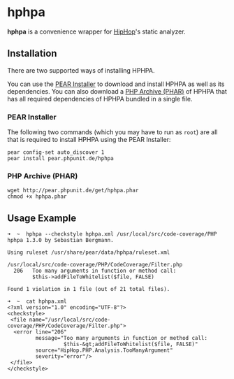 # hphpa

**hphpa** is a convenience wrapper for [HipHop](http://github.com/facebook/hiphop-php/)'s static analyzer.

## Installation

There are two supported ways of installing HPHPA.

You can use the [PEAR Installer](http://pear.php.net/manual/en/guide.users.commandline.cli.php) to download and install HPHPA as well as its dependencies. You can also download a [PHP Archive (PHAR)](http://php.net/phar) of HPHPA that has all required dependencies of HPHPA bundled in a single file.

### PEAR Installer

The following two commands (which you may have to run as `root`) are all that is required to install HPHPA using the PEAR Installer:

    pear config-set auto_discover 1
    pear install pear.phpunit.de/hphpa

### PHP Archive (PHAR)

    wget http://pear.phpunit.de/get/hphpa.phar
    chmod +x hphpa.phar

## Usage Example

    ➜  ~  hphpa --checkstyle hphpa.xml /usr/local/src/code-coverage/PHP
    hphpa 1.3.0 by Sebastian Bergmann.

    Using ruleset /usr/share/pear/data/hphpa/ruleset.xml

    /usr/local/src/code-coverage/PHP/CodeCoverage/Filter.php
      206   Too many arguments in function or method call:
            $this->addFileToWhitelist($file, FALSE)

    Found 1 violation in 1 file (out of 21 total files).

    ➜  ~  cat hphpa.xml
    <?xml version="1.0" encoding="UTF-8"?>
    <checkstyle>
     <file name="/usr/local/src/code-coverage/PHP/CodeCoverage/Filter.php">
      <error line="206"
             message="Too many arguments in function or method call:
                      $this-&gt;addFileToWhitelist($file, FALSE)"
             source="HipHop.PHP.Analysis.TooManyArgument"
             severity="error"/>
     </file>
    </checkstyle>
